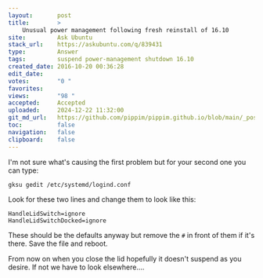 ```yaml
---
layout:       post
title:        >
    Unusual power management following fresh reinstall of 16.10
site:         Ask Ubuntu
stack_url:    https://askubuntu.com/q/839431
type:         Answer
tags:         suspend power-management shutdown 16.10
created_date: 2016-10-20 00:36:28
edit_date:    
votes:        "0 "
favorites:    
views:        "98 "
accepted:     Accepted
uploaded:     2024-12-22 11:32:00
git_md_url:   https://github.com/pippim/pippim.github.io/blob/main/_posts/2016/2016-10-20-Unusual-power-management-following-fresh-reinstall-of-16.10.md
toc:          false
navigation:   false
clipboard:    false
---
```


I'm not sure what's causing the first problem but for your second one you can type:

``` 
gksu gedit /etc/systemd/logind.conf
```

Look for these two lines and change them to look like this:

``` 
HandleLidSwitch=ignore
HandleLidSwitchDocked=ignore
```

These should be the defaults anyway but remove the `#` in front of them if it's there. Save the file and reboot.

From now on when you close the lid hopefully it doesn't suspend as you desire. If not we have to look elsewhere....

